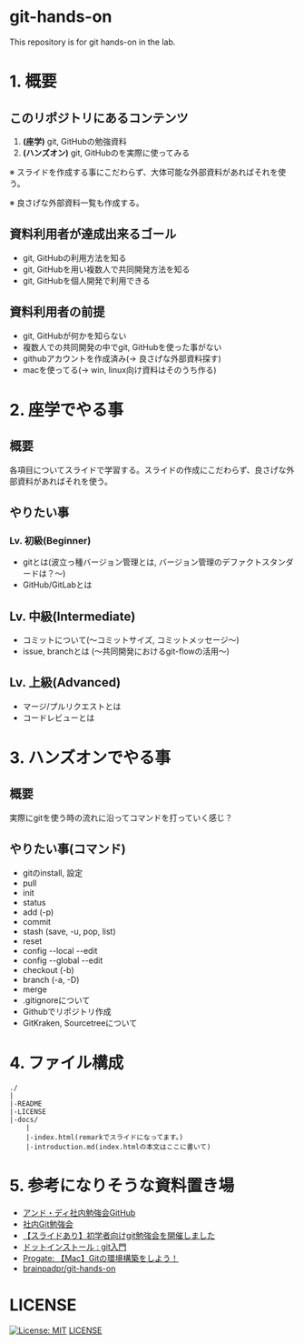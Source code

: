# git-hands-on
This repository is for git hands-on in the lab.

# 1. 概要
## このリポジトリにあるコンテンツ
1. __(座学)__ git, GitHubの勉強資料
2. __(ハンズオン)__ git, GitHubのを実際に使ってみる

※ スライドを作成する事にこだわらず、大体可能な外部資料があればそれを使う。

※ 良さげな外部資料一覧も作成する。

## 資料利用者が達成出来るゴール
- git, GitHubの利用方法を知る
- git, GitHubを用い複数人で共同開発方法を知る
- git, GitHubを個人開発で利用できる

## 資料利用者の前提
- git, GitHubが何かを知らない
- 複数人での共同開発の中でgit, GitHubを使った事がない
- githubアカウントを作成済み(-> 良さげな外部資料探す)
- macを使ってる(-> win, linux向け資料はそのうち作る)

# 2. 座学でやる事
## 概要
各項目についてスライドで学習する。スライドの作成にこだわらず、良さげな外部資料があればそれを使う。
## やりたい事
### Lv. 初級(Beginner)
- gitとは(波立っ種バージョン管理とは, バージョン管理のデファクトスタンダードは？～)
- GitHub/GitLabとは
## Lv. 中級(Intermediate)
- コミットについて(～コミットサイズ, コミットメッセージ～)
- issue, branchとは (～共同開発におけるgit-flowの活用～)

## Lv. 上級(Advanced)
- マージ/プルリクエストとは
- コードレビューとは

# 3. ハンズオンでやる事
## 概要
実際にgitを使う時の流れに沿ってコマンドを打っていく感じ？

## やりたい事(コマンド)
- gitのinstall, 設定
- pull
- init
- status
- add (-p)
- commit
- stash (save, -u, pop, list)
- reset
- config --local --edit
- config --global --edit
- checkout (-b)
- branch (-a, -D)
- merge
- .gitignoreについて
- Githubでリポジトリ作成
- GitKraken, Sourcetreeについて

# 4. ファイル構成
```
./
|
|-README
|-LICENSE
|-docs/
    |
    |-index.html(remarkでスライドになってます。)
    |-introduction.md(index.htmlの本文はここに書いて)
```

# 5. 参考になりそうな資料置き場
- [アンド・ディ社内勉強会GitHub](https://www.and-d.co.jp/wp-content/uploads/2020/02/アンド・ディ社内勉強会GitHub.pdf)
- [社内Git勉強会](https://qiita.com/rynkjm/items/5a6578c7b2b5f8698e6d)
- [【スライドあり】初学者向けgit勉強会を開催しました](https://www.infiniteloop.co.jp/blog/2016/02/torikore-git-1/)
- [ドットインストール : git入門](https://dotinstall.com/lessons/basic_git)
- [Progate: 【Mac】Gitの環境構築をしよう！](https://prog-8.com/docs/git-env)
- [brainpadpr/git-hands-on](https://speakerdeck.com/brainpadpr/git-hands-on)
# LICENSE
[![License: MIT](https://img.shields.io/badge/License-MIT-yellow.svg)](https://opensource.org/licenses/MIT)
[LICENSE](https://github.com/haruu11113/git-hands-on/blob/main/LICENSE)
